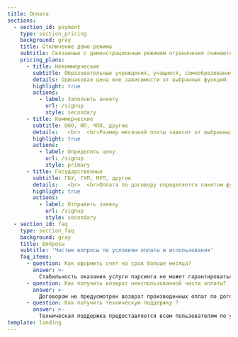 ```yaml
---
title: Оплата
sections:
  - section_id: payment
    type: section_pricing
    background: gray
    title: Отключение демо-режима
    subtitle: Связанные с демонстрационным режимом ограничения снимаются при заключении договора.
    pricing_plans:
      - title: Некоммерческие
        subtitle: Образовательные учреждения, учащиеся, самообразование
        details: Одинаковая цена вне зависимости от выбранных функций.  <br>  <br>**50** руб/мес  <br>  <br>Необходимо указать содержание и цель проекта. Результаты исследования нужно опубликовать со ссылкой на сайт _robastik.ru_
        highlight: true
        actions:
          - label: Заполнить анкету
            url: /signup
            style: secondary
      - title: Коммерческие
        subtitle: ООО, ИП, ЧПО, другие
        details:   <br>  <br>Размер месячной платы зависит от выбранных функций, для которых отключается демонстрационный режим.  <br>  <br>Оплата по счету. Договор и акт предоставляются.
        highlight: true
        actions:
          - label: Определить цену
            url: /signup
            style: primary
      - title: Государственные
        subtitle: ГБУ, ГУП, МУП, другие
        details:   <br>  <br>Оплата по договору определяется пакетом функций, необходимостью обучения персонала, другими специальными условиями.  <br>  <br>Полный пакет документов оформляется.
        highlight: true
        actions:
          - label: Отправить заявку
            url: /signup
            style: secondary
  - section_id: faq
    type: section_faq
    background: gray
    title: Вопросы
    subtitle: 'Частые вопросы по условиям оплаты и использования'
    faq_items:
      - question: Как оформить счет на срок больше месяца?
        answer: >-
          Стабильность оказания услуги парсинга не может гарантироваться, так как зависит от третьих лиц. Например, невозможно будет парсить сайт в том случае, если он закроется. Для защиты от подобных рисков периодичность оплаты сервиса ограничена одним месяцем.
      - question: Как получить возврат неиспользованной части оплаты?
        answer: >-
          Договором не предусмотрен возврат произведенных оплат по договору. Также невозможен перенос оплаченных сумм за пользование одними функциями на другие функции.
      - question: Как получить техническую поддержку ?
        answer: >-
          Техническая поддержка предоставляется всем пользователям по указанным в меню *Робастика* каналам. 
template: landing
---
```

